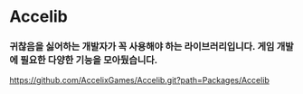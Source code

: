 # Accelib

### 귀찮음을 싫어하는 개발자가 꼭 사용해야 하는 라이브러리입니다. 게임 개발에 필요한 다양한 기능을 모아뒀습니다.

https://github.com/AccelixGames/Accelib.git?path=Packages/Accelib